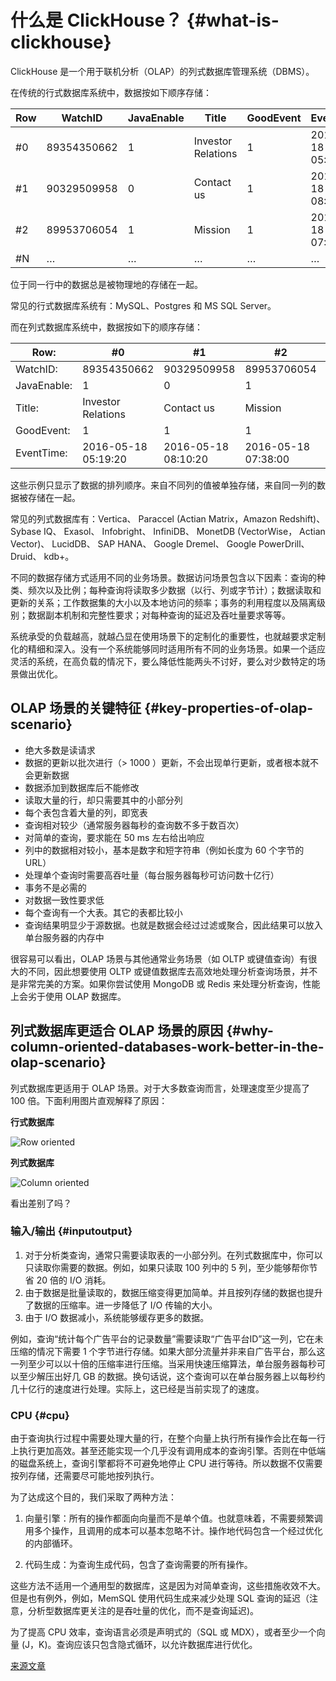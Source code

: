 # 什么是 ClickHouse？ {#what-is-clickhouse}

ClickHouse 是一个用于联机分析（OLAP）的列式数据库管理系统（DBMS）。

在传统的行式数据库系统中，数据按如下顺序存储：

| Row | WatchID     | JavaEnable | Title              | GoodEvent | EventTime           |
|-----|-------------|------------|--------------------|-----------|---------------------|
| #0 | 89354350662 | 1          | Investor Relations | 1         | 2016-05-18 05:19:20 |
| #1 | 90329509958 | 0          | Contact us         | 1         | 2016-05-18 08:10:20 |
| #2 | 89953706054 | 1          | Mission            | 1         | 2016-05-18 07:38:00 |
| #N | …           | …          | …                  | …         | …                   |

位于同一行中的数据总是被物理地的存储在一起。

常见的行式数据库系统有：MySQL、Postgres 和 MS SQL Server。

而在列式数据库系统中，数据按如下的顺序存储：

| Row:        | #0                 | #1                 | #2                 | #N |
|-------------|---------------------|---------------------|---------------------|-----|
| WatchID:    | 89354350662         | 90329509958         | 89953706054         | …   |
| JavaEnable: | 1                   | 0                   | 1                   | …   |
| Title:      | Investor Relations  | Contact us          | Mission             | …   |
| GoodEvent:  | 1                   | 1                   | 1                   | …   |
| EventTime:  | 2016-05-18 05:19:20 | 2016-05-18 08:10:20 | 2016-05-18 07:38:00 | …   |

这些示例只显示了数据的排列顺序。来自不同列的值被单独存储，来自同一列的数据被存储在一起。

常见的列式数据库有：Vertica、 Paraccel (Actian Matrix，Amazon Redshift)、 Sybase IQ、 Exasol、 Infobright、 InfiniDB、 MonetDB (VectorWise， Actian Vector)、 LucidDB、 SAP HANA、 Google Dremel、 Google PowerDrill、 Druid、 kdb+。

不同的数据存储方式适用不同的业务场景。数据访问场景包含以下因素：查询的种类、频次以及比例；每种查询将读取多少数据（以行、列或字节计）；数据读取和更新的关系；工作数据集的大小以及本地访问的频率；事务的利用程度以及隔离级别；数据副本机制和完整性要求；对每种查询的延迟及吞吐量要求等等。

系统承受的负载越高，就越凸显在使用场景下的定制化的重要性，也就越要求定制化的精细和深入。没有一个系统能够同时适用所有不同的业务场景。如果一个适应灵活的系统，在高负载的情况下，要么降低性能两头不讨好，要么对少数特定的场景做出优化。

## OLAP 场景的关键特征 {#key-properties-of-olap-scenario}

-   绝大多数是读请求
-   数据的更新以批次进行（\> 1000 ）更新，不会出现单行更新，或者根本就不会更新数据
-   数据添加到数据库后不能修改
-   读取大量的行，却只需要其中的小部分列
-   每个表包含着大量的列，即宽表
-   查询相对较少（通常服务器每秒的查询数不多于数百次）
-   对简单的查询，要求能在 50 ms 左右给出响应
-   列中的数据相对较小，基本是数字和短字符串（例如长度为 60 个字节的 URL）
-   处理单个查询时需要高吞吐量（每台服务器每秒可访问数十亿行）
-   事务不是必需的
-   对数据一致性要求低
-   每个查询有一个大表。其它的表都比较小
-   查询结果明显少于源数据。也就是数据会经过过滤或聚合，因此结果可以放入单台服务器的内存中

很容易可以看出，OLAP 场景与其他通常业务场景（如 OLTP 或键值查询）有很大的不同，因此想要使用 OLTP 或键值数据库去高效地处理分析查询场景，并不是非常完美的方案。如果你尝试使用 MongoDB 或 Redis 来处理分析查询，性能上会劣于使用 OLAP 数据库。

## 列式数据库更适合 OLAP 场景的原因 {#why-column-oriented-databases-work-better-in-the-olap-scenario}

列式数据库更适用于 OLAP 场景。对于大多数查询而言，处理速度至少提高了 100 倍。下面利用图片直观解释了原因：

**行式数据库**

![Row oriented](images/row-oriented.gif#)

**列式数据库**

![Column oriented](images/column-oriented.gif#)

看出差别了吗？

### 输入/输出 {#inputoutput}

1.  对于分析类查询，通常只需要读取表的一小部分列。在列式数据库中，你可以只读取你需要的数据。例如，如果只读取 100 列中的 5 列，至少能够帮你节省 20 倍的 I/O 消耗。
2.  由于数据是批量读取的，数据压缩变得更加简单。并且按列存储的数据也提升了数据的压缩率。进一步降低了 I/O 传输的大小。
3.  由于 I/O 数据减小，系统能够缓存更多的数据。

例如，查询“统计每个广告平台的记录数量”需要读取“广告平台ID”这一列，它在未压缩的情况下需要 1 个字节进行存储。如果大部分流量并非来自广告平台，那么这一列至少可以以十倍的压缩率进行压缩。当采用快速压缩算法，单台服务器每秒可以至少解压出好几 GB 的数据。换句话说，这个查询可以在单台服务器上以每秒约几十亿行的速度进行处理。实际上，这已经是当前实现了的速度。

### CPU {#cpu}

由于查询执行过程中需要处理大量的行，在整个向量上执行所有操作会比在每一行上执行更加高效。甚至还能实现一个几乎没有调用成本的查询引擎。否则在中低端的磁盘系统上，查询引擎都将不可避免地停止 CPU 进行等待。所以数据不仅需要按列存储，还需要尽可能地按列执行。

为了达成这个目的，我们采取了两种方法：

1.  向量引擎：所有的操作都面向向量而不是单个值。也就意味着，不需要频繁调用多个操作，且调用的成本可以基本忽略不计。操作地代码包含一个经过优化的内部循环。

2.  代码生成：为查询生成代码，包含了查询需要的所有操作。

这些方法不适用一个通用型的数据库，这是因为对简单查询，这些措施收效不大。但是也有例外，例如，MemSQL 使用代码生成来减少处理 SQL 查询的延迟（注意，分析型数据库更关注的是吞吐量的优化，而不是查询延迟)。

为了提高 CPU 效率，查询语言必须是声明式的（SQL 或 MDX），或者至少一个向量 (J，K)。查询应该只包含隐式循环，以允许数据库进行优化。

[来源文章](https://clickhouse.tech/docs/zh/) <!--hide-->

